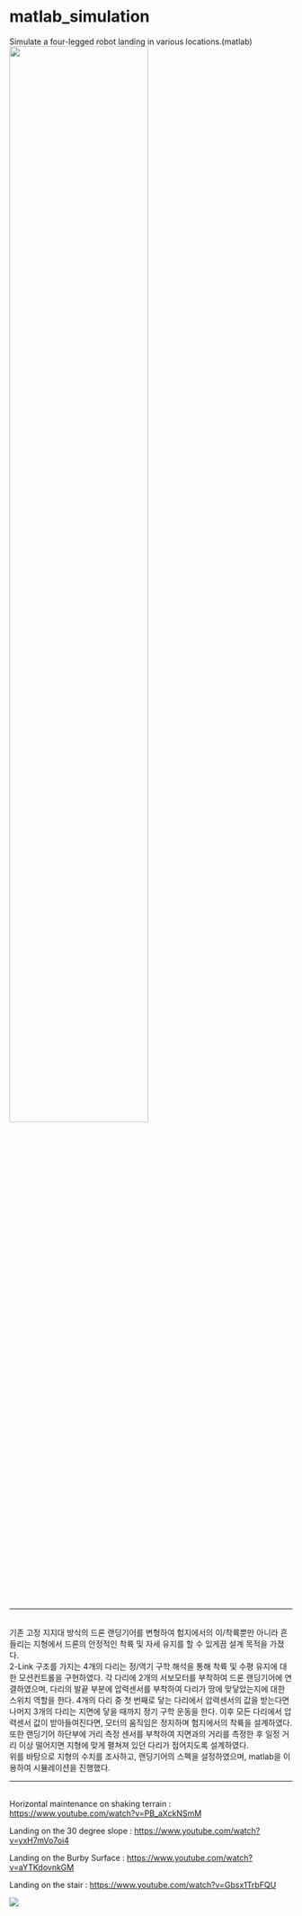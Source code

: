# matlab_simulation
Simulate a four-legged robot landing in various locations.(matlab)
<img width="70%" src="https://github.com/tracer132/matlab_simulation/assets/98500133/218e40f5-f3da-4747-a77d-a56ffcb7332b"/>

<br><hr><br>
기존 고정 지지대 방식의 드론 랜딩기어를 변형하여 험지에서의 이/착륙뿐만 아니라 흔들리는 지형에서 드론의 안정적인 착륙 및 자세 유지를 할 수 있게끔 설계 목적을 가졌다. <br>
2-Link 구조를 가지는 4개의 다리는 정/역기 구학 해석을 통해 착륙 및 수평 유지에 대한 모션컨트롤을 구현하였다. 각 다리에 2개의 서보모터를 부착하여
드론 랜딩기어에 연결하였으며, 다리의 발끝 부분에 압력센서를 부착하여 다리가 땅에 맞닿았는지에 대한 스위치 역할을 한다. 4개의 다리 중 첫 번째로 닿는 다리에서 압력센서의 값을 받는다면 나머지 3개의 다리는 지면에 닿을 때까지 정기 구학 운동을 한다. 이후 모든 다리에서 압력센서 값이 받아들여진다면, 모터의 움직임은 정지하며 험지에서의 착륙을 설계하였다. 또한 랜딩기어 하단부에 거리 측정 센서를 부착하여 지면과의 거리를 측정한 후 일정 거리 이상
떨어지면 지형에 맞게 펼쳐져 있던 다리가 접어지도록 설계하였다. <br>
위를 바탕으로 지형의 수치를 조사하고, 랜딩기어의 스펙을 설정하였으며,  matlab을 이용하여 시뮬레이션을 진행했다. 
<br><hr><br>
Horizontal maintenance on shaking terrain : 
https://www.youtube.com/watch?v=PB_aXckNSmM

Landing on the 30 degree slope : 
https://www.youtube.com/watch?v=yxH7mVo7oi4

Landing on the Burby Surface : 
https://www.youtube.com/watch?v=aYTKdovnkGM

Landing on the stair : 
https://www.youtube.com/watch?v=Gbsx1TrbFQU

<img src="https://img.shields.io/badge/KT-d25a36?style=for-the-badge&logo=기술스택아이콘&logoColor=white">
